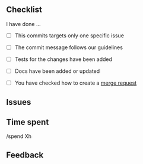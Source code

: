 ## Checklist

<!---
Please, make sure you have changed the topic and also
described briefly what have you done. Thanks!
This merge request will be closed, if formated badly.
Make sure, that you have double checked how to create a merge request:
https://wemake.services/meta/rsdp/creating-merge-requests
-->

I have done ...

- [ ] This commits targets only one specific issue
- [ ] The commit message follows our guidelines
- [ ] Tests for the changes have been added
- [ ] Docs have been added or updated
- [ ] You have checked how to create a [merge request](https://wemake.services/meta/rsdp/creating-merge-requests)


## Issues

<!---
Which issues this PR closes?
Which issues this PR references?
Please, specify all issues.
Format is: Closes #X or Refs #Y
Docs: https://docs.gitlab.com/ee/user/project/issues/closing_issues.html#via-merge-request
-->


## Time spent

<!---
This information is only required for statistics and analysis.
But we need to know exactly how much time you have spent,
please try to be as accurate as possible.
Format is: /spend 1h
Docs: https://docs.gitlab.com/ee/workflow/time_tracking.html
-->

/spend Xh


## Feedback

<!---
Did you encounter any other problems you want to share with us?
Optional. Feel free to remove this section if you don't have any feedback.
-->


<!--- Thank you for you contribution! -->
